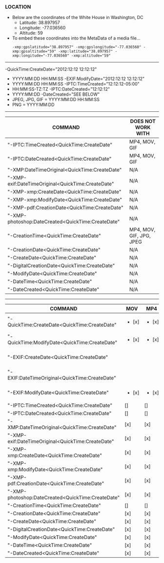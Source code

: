 ### LOCATION ###
 - Below are the coordinates of the White House in Washington, DC
    - Latitude: 38.897957
    - Longitude: -77.036560
    - Altitude: 59
 - To embed these coordinates into the MetaData of a media file...
      ```
      -xmp:gpslatitude="38.897957" -xmp:gpslongitude="-77.036560" -xmp:gpsaltitude="59" -xmp:latitude="38.897957" -xmp:longitude="-77.036560" -xmp:altitude="59"
      ```
***

-QuickTime:CreateDate="2012:12:12 12:12:12"
  - YYYY:MM:DD HH:MM:SS
-EXIF:ModifyDate="2012:12:12 12:12:12"
  - YYYY:MM:DD HH:MM:SS
-IPTC:TimeCreated="12:12:12-05:00"
  - HH:MM:SS-TZ:TZ
-IPTC:DateCreated="12:12:12"
  - YYYY:MM:DD
-DateCreated="SEE BELOW"
  - JPEG, JPG, GIF = YYYY:MM:DD HH:MM:SS
  - PNG = YYYY:MM:DD
***
| COMMAND | DOES NOT WORK WITH |
| ----------- | ----------- |
| "-IPTC:TimeCreated<QuickTime:CreateDate" | MP4, MOV, GIF |
| "-IPTC:DateCreated<QuickTime:CreateDate" | MP4, MOV, GIF |
| "-XMP:DateTimeOriginal<QuickTime:CreateDate" | N/A |
| "-XMP-exif:DateTimeOriginal<QuickTime:CreateDate" | N/A |
| "-XMP-xmp:CreateDate<QuickTime:CreateDate" | N/A |
| "-XMP-xmp:ModifyDate<QuickTime:CreateDate" | N/A |
| "-XMP-pdf:CreationDate<QuickTime:CreateDate" | N/A |
| "-XMP-photoshop:DateCreated<QuickTime:CreateDate" | N/A |
| "-CreationTime<QuickTime:CreateDate" | MP4, MOV, GIF, JPG, JPEG |
| "-CreationDate<QuickTime:CreateDate" | N/A |
| "-CreateDate<QuickTime:CreateDate" | N/A |
| "-DigitalCreationDate<QuickTime:CreateDate" | N/A |
| "-ModifyDate<QuickTime:CreateDate" | N/A |
| "-DateTime<QuickTime:CreateDate" | N/A |
| "-DateCreated<QuickTime:CreateDate" | N/A |

***
| COMMAND | MOV | MP4 | GIF | PNG | JPEG | JPG |
| ----------- | ----------- | ----------- | ----------- | ----------- | ----------- | ----------- |
| "-QuickTime:CreateDate<QuickTime:CreateDate" | <ul><li>[x] </li></ul> | <ul><li>[x] </li></ul> | <ul><li>[x] </li></ul> | <ul><li>[x] </li></ul> | <ul><li>[x] </li></ul> |  |
| "-QuickTime:ModifyDate<QuickTime:CreateDate" | <ul><li>[x] </li></ul> | <ul><li>[x] </li></ul> | <ul><li>[x] </li></ul> | <ul><li>[x] </li></ul> | <ul><li>[x] </li></ul> |  |
| "-EXIF:CreateDate<QuickTime:CreateDate" |  |  | <ul><li>[x] </li></ul> | <ul><li>[x] </li></ul> | <ul><li>[x] </li></ul> | <ul><li>[x] </li></ul> |
| "-EXIF:DateTimeOriginal<QuickTime:CreateDate" |  |  |  | <ul><li>[x] </li></ul> | <ul><li>[x] </li></ul> | <ul><li>[x] </li></ul> |
| "-EXIF:ModifyDate<QuickTime:CreateDate" | <ul><li>[x] </li></ul> | <ul><li>[x] </li></ul> |  | <ul><li>[x] </li></ul> | <ul><li>[x] </li></ul> | <ul><li>[x] </li></ul> |
| "-IPTC:TimeCreated<QuickTime:CreateDate" | [] | [] | [] | [x] | [x] | [x] | [x] |
| "-IPTC:DateCreated<QuickTime:CreateDate" | [] | [] | [] | [x] | [x] | [x] | [x] |
| "-XMP:DateTimeOriginal<QuickTime:CreateDate" | [x] | [x] | [x] | [x] | [x] | [x] | [x] |
| "-XMP-exif:DateTimeOriginal<QuickTime:CreateDate" | [x] | [x] | [x] | [x] | [x] | [x] | [x] |
| "-XMP-xmp:CreateDate<QuickTime:CreateDate" | [x] | [x] | [x] | [x] | [x] | [x] | [x] |
| "-XMP-xmp:ModifyDate<QuickTime:CreateDate" | [x] | [x] | [x] | [x] | [x] | [x] | [x] |
| "-XMP-pdf:CreationDate<QuickTime:CreateDate" | [x] | [x] | [x] | [x] | [x] | [x] | [x] |
| "-XMP-photoshop:DateCreated<QuickTime:CreateDate" | [x] | [x] | [x] | [x] | [x] | [x] | [x] |
| "-CreationTime<QuickTime:CreateDate" | [] | [] | [] | [x] | [] | [] | [] |
| "-CreationDate<QuickTime:CreateDate" | [x] | [x] | [x] | [x] | [x] | [x] | [x] |
| "-CreateDate<QuickTime:CreateDate" | [x] | [x] | [x] | [x] | [x] | [x] | [x] |
| "-DigitalCreationDate<QuickTime:CreateDate" | [x] | [x] | [x] | [x] | [x] | [x] | [x] |
| "-ModifyDate<QuickTime:CreateDate" | [x] | [x] | [x] | [x] | [x] | [x] | [x] |
| "-DateTime<QuickTime:CreateDate" | [x] | [x] | [x] | [x] | [x] | [x] | [x] |
| "-DateCreated<QuickTime:CreateDate" | [x] | [x] | [x] | [x] | [x] | [x] | [x] |
